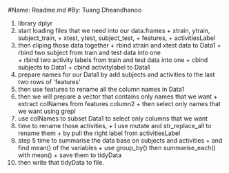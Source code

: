 #Name: Readme.md
#By: Tuang Dheandhanoo

1. library dplyr
2. start loading files that we need into our data.frames
        + xtrain, ytrain, subject_train,
        + xtest, ytest, subject_test,
        + features, 
        + activitiesLabel
3. then cliping those data together
        + rbind xtrain and xtest data to Data1
        + rbind two subject from train and test data into one  
        + rbind two activity labels from train and test data into one
        + cbind subjects to Data1
        + cbind activitylabel to Data1
4. prepare names for our Data1 by add subjects and activities to the last two rows of 'features'
5. then use features to rename all the column names in Data1
6. then we will prepare a vector that contains only names that we  want
        + extract colNames from features column2
        + then select only names that we want using grepl
7. use colNames to subset Data1 to select only columns that we want
8. time to rename those activities,
        + I use mutate and str_replace_all to rename them 
        + by pull the right label from activitiesLabel
9. step 5 time to summarise the data base on subjects and activities
        + and find mean() of the variables
        + use group_by() then summarise_each() with mean()
        + save them to tidyData
10. then write that tidyData to file.


